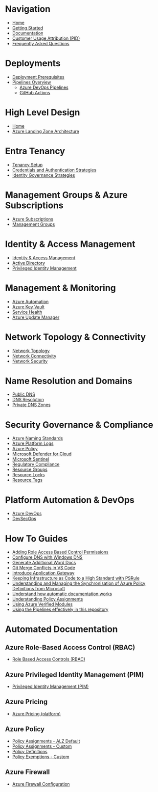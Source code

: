 <!-- markdown-link-check-disable -->
<!-- markdownlint-disable MD025 MD059 -->

# Navigation

- [Home](Home)
- [Getting Started](GettingStarted)
- [Documentation](Documentation)
- [Customer Usage Attribution (PID)](CustomerUsage)
- [Frequently Asked Questions](FAQ)

# Deployments

- [Deployment Prerequisites](Deployments-pre-deploy)
- [Pipelines Overview](Pipelines-Overview)
  - [Azure DevOps Pipelines](Pipelines-AzureDevOps)
  - [GitHub Actions](pipelines-GitHubActions)

# High Level Design

- [Home](HighLevelDesign-home)
- [Azure Landing Zone Architecture](HighLevelDesign-azure-landing-zone-architecture)

# Entra Tenancy

- [Tenancy Setup](HighLevelDesign-entra-tenancy-setup)
- [Credentials and Authentication Strategies](HighLevelDesign-entra-tenancy-credentials-authentication)
- [Identity Governance Strategies](HighLevelDesign-entra-tenancy-identity-governance)

# Management Groups & Azure Subscriptions

- [Azure Subscriptions](HighLevelDesign-azure-subscriptions)
- [Management Groups](HighLevelDesign-management-groups)

# Identity & Access Management

- [Identity & Access Management](HighLevelDesign-identity-access-management)
- [Active Directory](HighLevelDesign-active-directory)
- [Privileged Identity Management](HighLevelDesign-privileged-identity-management)

# Management & Monitoring

- [Azure Automation](HighLevelDesign-azure-automation)
- [Azure Key Vault](HighLevelDesign-azure-key-vault)
- [Service Health](HighLevelDesign-service-health)
- [Azure Update Manager](HighLevelDesign-azure-update-manager)

# Network Topology & Connectivity

- [Network Topology](HighLevelDesign-network-topology)
- [Network Connectivity](HighLevelDesign-network-connectivity)
- [Network Security](HighLevelDesign-network-security)

# Name Resolution and Domains

- [Public DNS](HighLevelDesign-public-dns)
- [DNS Resolution](HighLevelDesign-dns-resolution)
- [Private DNS Zones](HighLevelDesign-private-dns-zones)

# Security Governance & Compliance

- [Azure Naming Standards](HighLevelDesign-azure-naming-standards)
- [Azure Platform Logs](HighLevelDesign-azure-platform-logs)
- [Azure Policy](HighLevelDesign-azure-policy)
- [Microsoft Defender for Cloud](HighLevelDesign-defender-for-cloud)
- [Microsoft Sentinel](HighLevelDesign-microsoft-sentinel)
- [Regulatory Compliance](HighLevelDesign-regulatory-compliance)
- [Resource Groups](HighLevelDesign-resource-groups)
- [Resource Locks](HighLevelDesign-resource-locks)
- [Resource Tags](HighLevelDesign-resource-tags)

# Platform Automation & DevOps

- [Azure DevOps](HighLevelDesign-azure-devops)
- [DevSecOps](HighLevelDesign-devsecops)

# How To Guides

- [Adding Role Access Based Control Permissions](HowTo-AddingRBACPermissions)
- [Configure DNS with Windows DNS](HowTo-ConfigureDNSwithWindowsDNS)
- [Generate Additional Word Docs](HowTo-GenerateAdditionalWordDocs)
- [Git Merge Conflicts in VS Code](HowTo-GitMergeConflictsinVSCode)
- [Introduce Application Gateway](HowTo-IntroduceApplicationGateway)
- [Keeping Infrastructure as Code to a High Standard with PSRule](HowTo-KeepingIaCHighStandardPSRule)
- [Understanding and Managing the Synchronisation of Azure Policy Definitions from Microsoft](HowTo-ManageAzurePolicyDefinitionSync)
- [Understand how automatic documentation works](HowTo-AutomaticDocumentation)
- [Understanding Policy Assignments](HowTo-UnderstandPolicyAssignments)
- [Using Azure Verified Modules](HowTo-UsingAzureVerifiedModules)
- [Using the Pipelines effectively in this repository](HowTo-MakeUseofPipelines)

# Automated Documentation

## Azure Role-Based Access Control (RBAC)

- [Role Based Access Controls (RBAC)](RBAC_roleAssignments)

## Azure Privileged Identity Management (PIM)

- [Privileged Identity Management (PIM)](PIM_privilegedIdentityManagement)

## Azure Pricing

- [Azure Pricing (platform)](Pricing_platform_AzurePricing)
<!-- START Azure Policy -->

## Azure Policy

- [Policy Assignments - ALZ Default](Policy_PolicyAssignments-ALZDefault)
- [Policy Assignments - Custom](Policy_PolicyAssignments-Custom)
- [Policy Definitions](Policy_PolicyDefinitions)
- [Policy Exemptions - Custom](Policy_PolicyExemptions-Custom)

<!-- END Azure Policy -->
<!-- START Azure Firewall -->

## Azure Firewall

- [Azure Firewall Configuration](Firewall_AzureFirewall)

<!-- END Azure Firewall -->

